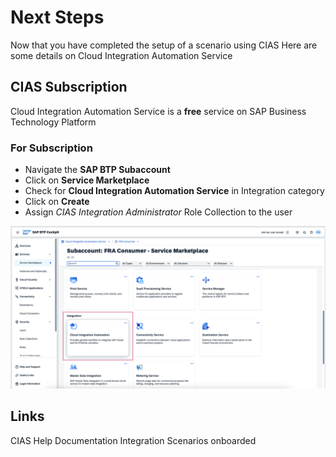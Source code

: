 # Next Steps

Now that you have completed the setup of a scenario using CIAS
Here are some details on Cloud Integration Automation Service

## CIAS Subscription

Cloud Integration Automation Service is a **free** service on SAP Business Technology Platform

### For Subscription

- Navigate the **SAP BTP Subaccount**
- Click on **Service Marketplace**
- Check for **Cloud Integration Automation Service** in Integration category
- Click on **Create**
- Assign *CIAS Integration Administrator* Role Collection to the user 
 


![service](/exercises/ex4/images/cias.png)


## Links

CIAS Help Documentation
Integration Scenarios onboarded




